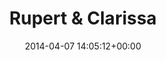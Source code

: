 ---
title:		"Rupert & Clarissa"
type:		"photos"
mediatype:		"upload"
location:		"Howth, Ireland"
date:		"2014-04-07 14:05:12+00:00"
album:		"nature"
filename:		"rupert-clarissa.md"
series:		"animals"
cl_public_id:		"nature/rupert-clarissa"
cl_version:		1497005106
format:		"tiff"
bytes:		6569048
width:		2560
height:		1440
colours:
- "#785A45"
- "#38261A"
- "#CDC3BB"
- "#8A7F74"
- "#3F3426"
- "#C69A7A"
- "#715E47"
- "#322D29"
- "#C5C5BD"
- "#707181"
- "#B8BCCC"
- "#2E2C32"
- "#B9C8D1"
exposure_mode:		"Auto"
program:		"Aperture-priority AE"
aperture:		"1.4"
focal_length:		"50.0 mm"
iso:		"200"
shutter_speed:		"1/8000"
metering:		"Multi-segment"
flash:		"Off, Did not fire"
white_balance:		"Custom"
colour_temp:		"4500"
has_crop:		"false"
orientation:		"Horizontal (normal)"
camera_model:		"NIKON D800"
lens_info:		"Nikon Nikkor 50mm f/1.4"
artist: "Matt Finucane"
x_resolution:		"300"
y_resolution:		"300"
---